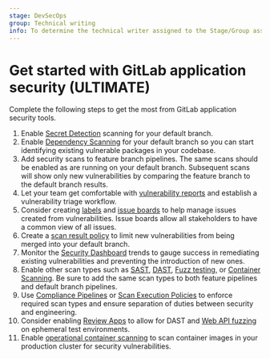 ```yaml
---
stage: DevSecOps
group: Technical writing
info: To determine the technical writer assigned to the Stage/Group associated with this page, see https://about.gitlab.com/handbook/engineering/ux/technical-writing/#assignments
---
```


# Get started with GitLab application security **(ULTIMATE)**

Complete the following steps to get the most from GitLab application security tools.

1. Enable [Secret Detection](secret_detection/index.md) scanning for your default branch.
1. Enable [Dependency Scanning](dependency_scanning/index.md) for your default branch so you can start identifying existing
   vulnerable packages in your codebase.
1. Add security scans to feature branch pipelines. The same scans should be enabled as are running
   on your default branch. Subsequent scans will show only new vulnerabilities by comparing the feature branch to the default branch results.
1. Let your team get comfortable with [vulnerability reports](vulnerability_report/index.md) and
   establish a vulnerability triage workflow.
1. Consider creating [labels](../project/labels.md) and [issue boards](../project/issue_board.md) to
   help manage issues created from vulnerabilities. Issue boards allow all stakeholders to have a
   common view of all issues.
1. Create a [scan result policy](policies/index.md) to limit new vulnerabilities from being merged
   into your default branch.
1. Monitor the [Security Dashboard](security_dashboard/index.md) trends to gauge success in
   remediating existing vulnerabilities and preventing the introduction of new ones.
1. Enable other scan types such as [SAST](sast/index.md), [DAST](dast/index.md),
   [Fuzz testing](coverage_fuzzing/index.md), or [Container Scanning](container_scanning/index.md).
   Be sure to add the same scan types to both feature pipelines and default branch pipelines.
1. Use [Compliance Pipelines](../../user/project/settings/index.md#compliance-pipeline-configuration)
   or [Scan Execution Policies](policies/scan-execution-policies.md) to enforce required scan types
   and ensure separation of duties between security and engineering.
1. Consider enabling [Review Apps](../../development/testing_guide/review_apps.md) to allow for DAST
   and [Web API fuzzing](api_fuzzing/index.md) on ephemeral test environments.
1. Enable [operational container scanning](../../user/clusters/agent/vulnerabilities.md) to scan
   container images in your production cluster for security vulnerabilities.
